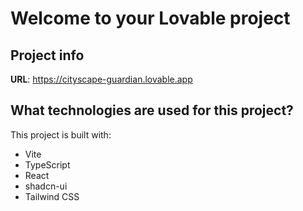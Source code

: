 # Welcome to your Lovable project

## Project info

**URL**: https://cityscape-guardian.lovable.app

## What technologies are used for this project?

This project is built with:

- Vite
- TypeScript
- React
- shadcn-ui
- Tailwind CSS
